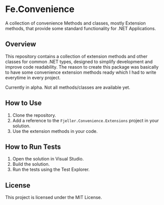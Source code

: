 # Fe.Convenience
A collection of convenience Methods and classes, mostly Extension methods, that provide some standard functionality for .NET Applications.

## Overview
This repository contains a collection of extension methods and other classes for common .NET types, designed to simplify development and improve 
code readability. The reason to create this package was basically to have some convenience extension methods ready which I had to write everytime 
in every project.

Currently in alpha. Not all methods/classes are available yet. 

## How to Use
1. Clone the repository.
2. Add a reference to the `Fjeller.Convenience.Extensions` project in your solution.
3. Use the extension methods in your code.

## How to Run Tests
1. Open the solution in Visual Studio.
2. Build the solution.
3. Run the tests using the Test Explorer.

## License
This project is licensed under the MIT License.
